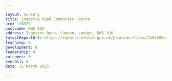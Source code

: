 ```yaml
---

layout: nursery
title: Ingestre Road Community Centre
urn: 116329
postcode: NW5 1UX
address: Ingestre Road, Camden, London, NW5 1UX
latestReportUrl: https://reports.ofsted.gov.uk/provider/files/2466585/urn/116329.pdf
teaching: 0
development: 0
leadership: 0
outcomes: 0
overall: 0
date: 11 March 2015

---
```

